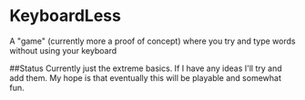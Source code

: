 # KeyboardLess
A "game" (currently more a proof of concept) where you try and type words without using your keyboard


##Status
Currently just the extreme basics. If I have any ideas I'll try and add them. My hope is that eventually this will be playable and somewhat fun.
